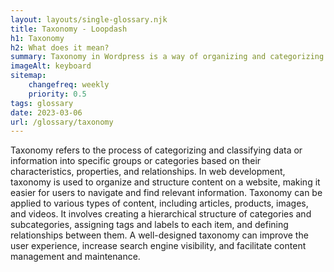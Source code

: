 ```yaml
--- 
layout: layouts/single-glossary.njk
title: Taxonomy - Loopdash
h1: Taxonomy
h2: What does it mean?
summary: Taxonomy in Wordpress is a way of organizing and categorizing content, similar to how variables and functions are organized in code.
imageAlt: keyboard
sitemap:
	changefreq: weekly
	priority: 0.5
tags: glossary
date: 2023-03-06
url: /glossary/taxonomy
---
```


Taxonomy refers to the process of categorizing and classifying data or information into specific groups or categories based on their characteristics, properties, and relationships. In web development, taxonomy is used to organize and structure content on a website, making it easier for users to navigate and find relevant information. Taxonomy can be applied to various types of content, including articles, products, images, and videos. It involves creating a hierarchical structure of categories and subcategories, assigning tags and labels to each item, and defining relationships between them. A well-designed taxonomy can improve the user experience, increase search engine visibility, and facilitate content management and maintenance.